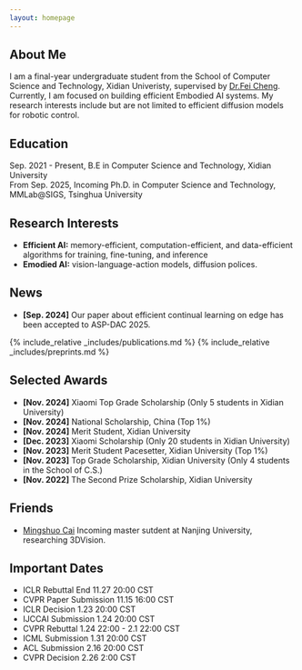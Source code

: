 ```yaml
---
layout: homepage
---
```


## About Me

I am a final-year undergraduate student from the School of Computer Science and Technology, Xidian Univeristy, supervised by [Dr.Fei Cheng](https://dblp.org/pid/06/5591.html). Currently, I am focused on building efficient Embodied AI systems. My research interests include but are not limited to efficient diffusion models for robotic control.

## Education 
Sep. 2021 - Present, B.E in Computer Science and Technology, Xidian University  
From Sep. 2025, Incoming Ph.D. in Computer Science and Technology, MMLab@SIGS, Tsinghua University

## Research Interests

- **Efficient AI:** memory-efficient, computation-efficient, and data-efficient algorithms for training, fine-tuning, and inference
- **Emodied AI:** vision-language-action models, diffusion polices.

## News

- **[Sep. 2024]** Our paper about efficient continual learning on edge has been accepted to ASP-DAC 2025.

{% include_relative _includes/publications.md %}
{% include_relative _includes/preprints.md %}

## Selected Awards
- **[Nov. 2024]** Xiaomi Top Grade Scholarship (Only 5 students in Xidian University)
- **[Nov. 2024]** National Scholarship, China (Top 1%)
- **[Nov. 2024]** Merit Student, Xidian University
- **[Dec. 2023]** Xiaomi Scholarship (Only 20 students in Xidian University)
- **[Nov. 2023]** Merit Student Pacesetter, Xidian University (Top 1%)
- **[Nov. 2023]** Top Grade Scholarship, Xidian University (Only 4 students in the School of C.S.)
- **[Nov. 2022]** The Second Prize Scholarship, Xidian University

## Friends
- [Mingshuo Cai](https://cfcys.github.io/) Incoming master sutdent at Nanjing University, researching 3DVision.

## Important Dates
- ICLR Rebuttal End 11.27 20:00 CST
- CVPR Paper Submission 11.15 16:00 CST
- ICLR Decision 1.23 20:00 CST
- IJCCAI Submission 1.24 20:00 CST
- CVPR Rebuttal 1.24 22:00 - 2.1 22:00 CST
- ICML Submission 1.31 20:00 CST
- ACL Submission 2.16 20:00 CST
- CVPR Decision 2.26 2:00 CST
